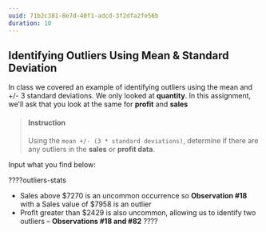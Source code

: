 ```yaml
---
uuid: 71b2c381-8e7d-40f1-adcd-3f2dfa2fe56b
duration: 10
---
```


## Identifying Outliers Using Mean & Standard Deviation

In class we covered an example of identifying outliers using the mean and +/- 3 standard deviations. We only looked at **quantity**. In this assignment, we'll ask that you look at the same for **profit** and **sales**

> #### Instruction
> Using the `mean +/- (3 * standard deviations)`, determine if there are any outliers in the **sales** or **profit data**.

Input what you find below:

????outliers-stats
- Sales above $7270 is an uncommon occurrence so **Observation #18** with a Sales value of $7958 is an outlier 
- Profit greater than $2429 is also uncommon, allowing us to identify two outliers – **Observations #18 and #82**
????

